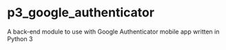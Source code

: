 p3_google_authenticator
=======================

A back-end module to use with Google Authenticator mobile app written in Python 3

